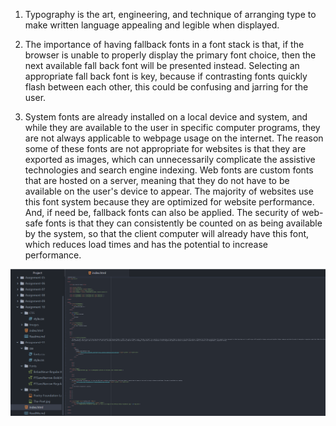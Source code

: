 1. Typography is the art, engineering, and technique of arranging type to make written language appealing and legible when displayed.

2. The importance of having fallback fonts in a font stack is that, if the browser is unable to properly display the primary font choice, then the next available fall back font will be presented instead. Selecting an appropriate fall back font is key, because if contrasting fonts quickly flash between each other, this could be confusing and jarring for the user.

3. System fonts are already installed on a local device and system, and while they are available to the user in specific computer programs, they are not always applicable to webpage usage on the internet. The reason some of these fonts are not appropriate for websites is that they are exported as images, which can unnecessarily complicate the assistive technologies and search engine indexing. Web fonts are custom fonts that are hosted on a server, meaning that they do not have to be available on the user's device to appear. The majority of websites use this font system because they are optimized for website performance. And, if need be, fallback fonts can also be applied. The security of web-safe fonts is that they can consistently be counted on as being available by the system, so that the client computer will already have this font, which reduces load times and has the potential to increase performance.

![Atom_Assignment_11_Index Screenshot](./Images/Assignment-11-Screenshot.PNG)
